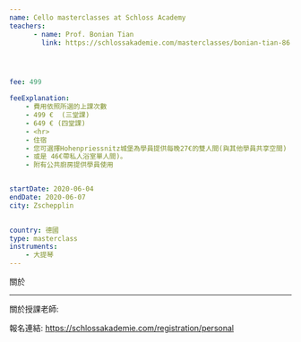 ```yaml
---
name: Cello masterclasses at Schloss Academy
teachers:
      - name: Prof. Bonian Tian
        link: https://schlossakademie.com/masterclasses/bonian-tian-86




fee: 499

feeExplanation: 
    - 費用依照所選的上課次數
    - 499 €  (三堂課)
    - 649 € (四堂課)
    - <hr>
    - 住宿
    - 您可選擇Hohenpriessnitz城堡為學員提供每晚27€的雙人間(與其他學員共享空間) 
    - 或是 46€帶私人浴室單人間)。
    - 附有公共廚房提供學員使用


startDate: 2020-06-04
endDate: 2020-06-07
city: Zschepplin 
      

country: 德國
type: masterclass
instruments:
    - 大提琴
---
```

關於



<hr/>


關於授課老師:

報名連結: https://schlossakademie.com/registration/personal


